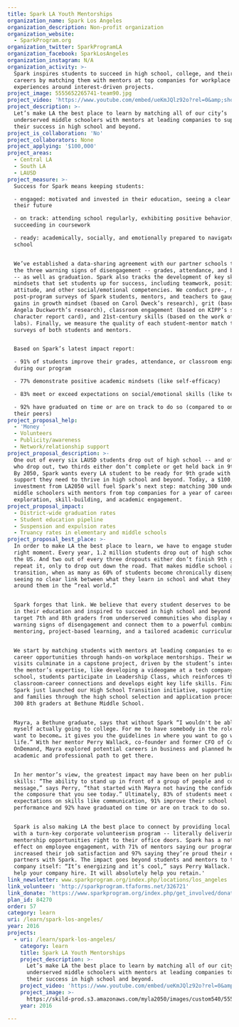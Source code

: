 ```yaml
---
title: Spark LA Youth Mentorships
organization_name: Spark Los Angeles
organization_description: Non-profit organization
organization_website:
  - SparkProgram.org
organization_twitter: SparkProgramLA
organization_facebook: SparkLosAngeles
organization_instagram: N/A
organization_activity: >-
  Spark inspires students to succeed in high school, college, and their future
  careers by matching them with mentors at top companies for workplace learning
  experiences around interest-driven projects.
project_image: 5555652265741-team90.jpg
project_video: 'https://www.youtube.com/embed/ueKmJQlz92o?rel=0&amp;showinfo=0'
project_description: >-
  Let’s make LA the best place to learn by matching all of our city’s
  underserved middle schoolers with mentors at leading companies to support
  their success in high school and beyond.
project_is_collaboration: 'No'
project_collaborators: None
project_applying: '$100,000'
project_areas:
  - Central LA
  - South LA
  - LAUSD
project_measure: >-
  Success for Spark means keeping students:

  - engaged: motivated and invested in their education, seeing a clear path to
  their future

  - on track: attending school regularly, exhibiting positive behavior, and
  succeeding in coursework

  - ready: academically, socially, and emotionally prepared to navigate high
  school


  We’ve established a data-sharing agreement with our partner schools to monitor
  the three warning signs of disengagement -- grades, attendance, and behavior
  -- as well as graduation. Spark also tracks the development of key skills and
  mindsets that set students up for success, including teamwork, positive
  attitude, and other social/emotional competencies. We conduct pre-, mid-, and
  post-program surveys of Spark students, mentors, and teachers to gauge student
  gains in growth mindset (based on Carol Dweck’s research), grit (based on
  Angela Duckworth’s research), classroom engagement (based on KIPP’s school
  character report card), and 21st-century skills (based on the work of MHA
  labs). Finally, we measure the quality of each student-mentor match through
  surveys of both students and mentors.


  Based on Spark’s latest impact report:

  - 91% of students improve their grades, attendance, or classroom engagement
  during our program

  - 77% demonstrate positive academic mindsets (like self-efficacy)

  - 83% meet or exceed expectations on social/emotional skills (like teamwork)

  - 92% have graduated on time or are on track to do so (compared to only 68% of
  their peers)
project_proposal_help:
  - 'Money '
  - Volunteers
  - Publicity/awareness
  - Network/relationship support
project_proposal_description: >-
  One out of every six LAUSD students drop out of high school -- and of those
  who drop out, two thirds either don’t complete or get held back in 9th grade.
  By 2050, Spark wants every LA student to be ready for 9th grade with the
  support they need to thrive in high school and beyond. Today, a $100,000
  investment from LA2050 will fuel Spark’s next step: matching 300 underserved
  middle schoolers with mentors from top companies for a year of career
  exploration, skill-building, and academic engagement.
project_proposal_impact:
  - District-wide graduation rates
  - Student education pipeline
  - Suspension and expulsion rates
  - Truancy rates in elementary and middle schools
project_proposal_best_place: >-
  In order to make LA the best place to learn, we have to engage students at the
  right moment. Every year, 1.2 million students drop out of high schools across
  the US. And two out of every three dropouts either don’t finish 9th grade or
  repeat it, only to drop out down the road. That makes middle school a critical
  transition, when as many as 60% of students become chronically disengaged,
  seeing no clear link between what they learn in school and what they see
  around them in the “real world.”


  Spark forges that link. We believe that every student deserves to be engaged
  in their education and inspired to succeed in high school and beyond. So we
  target 7th and 8th graders from underserved communities who display early
  warning signs of disengagement and connect them to a powerful combination of
  mentoring, project-based learning, and a tailored academic curriculum.


  We start by matching students with mentors at leading companies to explore new
  career opportunities through hands-on workplace mentorships. Their weekly
  visits culminate in a capstone project, driven by the student’s interests and
  the mentor’s expertise, like developing a videogame at a tech company. Back at
  school, students participate in Leadership Class, which reinforces these
  classroom-career connections and develops eight key life skills. Finally,
  Spark just launched our High School Transition initiative, supporting students
  and families through the high school selection and application process, with
  300 8th graders at Bethune Middle School.


  Mayra, a Bethune graduate, says that without Spark “I wouldn't be able to see
  myself actually going to college. For me to have somebody in the role that I
  want to become… it gives you the guidelines in where you want to go with your
  life.” With her mentor Perry Wallack, co-founder and former CFO of Cornerstone
  OnDemand, Mayra explored potential careers in business and planned her
  academic and professional path to get there. 


  In her mentor’s view, the greatest impact may have been on her public speaking
  skills: “The ability to stand up in front of a group of people and convey a
  message,” says Perry, “that started with Mayra not having the confidence and
  the composure that you see today.” Ultimately, 83% of students meet or exceed
  expectations on skills like communication, 91% improve their school
  performance and 92% have graduated on time or are on track to do so.


  Spark is also making LA the best place to connect by providing local companies
  with a turn-key corporate volunteerism program -- literally delivering
  mentorship opportunities right to their office doors. Spark has a noticeable
  effect on employee engagement, with 71% of mentors saying our program
  increased their job satisfaction and 97% saying they’re proud their employer
  partners with Spark. The impact goes beyond students and mentors to the
  company itself: “It’s energizing and it’s cool,” says Perry Wallack. “It will
  help your company hire. It will absolutely help you retain.'
link_newsletter: www.sparkprogram.org/index.php/locations/los_angeles
link_volunteer: 'http://sparkprogram.tfaforms.net/326721'
link_donate: 'https://www.sparkprogram.org/index.php/get_involved/donate'
plan_id: 84270
order: 57
category: learn
uri: /learn/spark-los-angeles/
year: 2016
projects:
  - uri: /learn/spark-los-angeles/
    category: learn
    title: Spark LA Youth Mentorships
    project_description: >-
      Let’s make LA the best place to learn by matching all of our city’s
      underserved middle schoolers with mentors at leading companies to support
      their success in high school and beyond.
    project_video: 'https://www.youtube.com/embed/ueKmJQlz92o?rel=0&amp;showinfo=0'
    project_image: >-
      https://skild-prod.s3.amazonaws.com/myla2050/images/custom540/5555652265741-team90.jpg
    year: 2016

---
```

